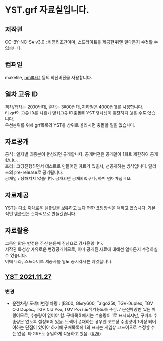 # YST.grf 자료실입니다.
## 저작권
 CC-BY-NC-SA v3.0 : 비영리조건이며, 스프라이트를 제공한 뒤엔 얼마든지 수정할 수 있습니다.<br>

## 컴퍼일
makefile, [nml0.6.1](https://github.com/OpenTTD/nml) 등의 최신버전을 사용합니다.<br>

## 열차 고유 ID
객차/화차는 2000번대, 열차는 3000번대, 지하철은 4000번대를 사용합니다. <br>
타 grf의 고유 ID를 사용시 열차고유 ID충돌로 YST 열차셋이 등장하지 않을 수도 있습니다.<br>
우선순위를 위해 grf목록의 YST를 상위로 올리시면 충돌할 일을 없습니다.<br>

## 자료공개
공식 : 일자별 최종본이 완성되면 공개합니다. 공개버전은 공개일이 1회로 제한하여 공개합니다.<br>
프리 : 코딩진행하면서 테스트로 만들어진 자료가 있을시, 선공개하는 방식입니다. 릴리즈의 pre-release로 공개됩니다.<br>
공개일 : 정해지지 않습니다. 공개되면 공개되었구나, 하며 넘어가십시오.<br>

## 자료제공
YST는 다소 까다로운 템플릿을 보유하고 보다 편한 코딩방식을 택하고 있습니다. 기본적인 템플릿은 순차적으로 만들겠습니다.<br>

## 자료활용
그동안 많은 발전을 주신 분들께 진심으로 감사올립니다.<br>
저작권 특성상 자유로운 변경공개이므로, 이미 공개된 자료에 대해선 얼마든지 수정하실 수 있습니다.<br>
이에 따라, 스프라이트 제공자를 별도 공지하지는 않겠습니다.<br>

## [YST 2021.11.27](https://github.com/evepoi/YST.grf/releases/tag/2021.11.27)<br>
### 변경
- 운전차량 도색미변경 차량 : (E300, Glory600, Talgo250, TGV-Duplex, TGV Old Duplex, TGV Old Pos, TGV Pos) 도색가능토록 수정. / 운전차량만 있는 차량이므로, 수송량이 없어야 함. 구매목록에서는 수송량이 1로 표시되지만, 구매후 수송량은 없도록 설정되어 있음. 도색이 존재하는 경우엔 코드상 수송량이 1이상 되어야하는 단점이 있어야 하기에 구매목록에 1의 표시는 게임상 코드이므로 수정할 수는 없음. 타 GRF도 동일하게 적용하고 있음. ([#26](https://github.com/evepoi/YST.grf/issues/26))
